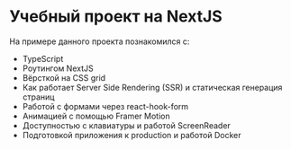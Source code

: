 # Учебный проект на NextJS

На примере данного проекта познакомился с:
- TypeScript
- Роутингом NextJS
- Вёрсткой на CSS grid
- Как работает Server Side Rendering (SSR) и статическая генерация страниц
- Работой с формами через react-hook-form
- Анимацией с помощью Framer Motion
- Доступностью с клавиатуры и работой ScreenReader
- Подготовкой приложения к production и работой Docker
